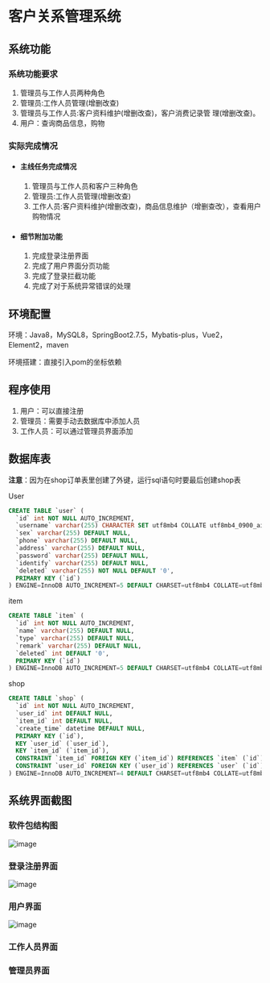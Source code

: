 # 客户关系管理系统



## 系统功能



###  系统功能要求

1. 管理员与工作人员两种角色
2. 管理员:工作人员管理(增删改查)
3. 管理员与工作人员:客户资料维护(增删改查)，客户消费记录管
   理(增删改查)。
4. 用户：查询商品信息，购物

### 实际完成情况

- #### 主线任务完成情况

  1. 管理员与工作人员和客户三种角色
  2. 管理员:工作人员管理(增删改查)
  3. 工作人员:客户资料维护(增删改查)，商品信息维护（增删查改），查看用户购物情况

- #### 细节附加功能

  1. 完成登录注册界面
  2. 完成了用户界面分页功能
  3. 完成了登录拦截功能
  4. 完成了对于系统异常错误的处理

## 环境配置

环境：Java8，MySQL8，SpringBoot2.7.5，Mybatis-plus，Vue2，Element2，maven

环境搭建：直接引入pom的坐标依赖



## 程序使用

1. 用户：可以直接注册
2. 管理员：需要手动去数据库中添加人员
3. 工作人员：可以通过管理员界面添加



## 数据库表

**注意**：因为在shop订单表里创建了外键，运行sql语句时要最后创建shop表

User

```Sql
CREATE TABLE `user` (
  `id` int NOT NULL AUTO_INCREMENT,
  `username` varchar(255) CHARACTER SET utf8mb4 COLLATE utf8mb4_0900_ai_ci DEFAULT NULL,
  `sex` varchar(255) DEFAULT NULL,
  `phone` varchar(255) DEFAULT NULL,
  `address` varchar(255) DEFAULT NULL,
  `password` varchar(255) DEFAULT NULL,
  `identify` varchar(255) DEFAULT NULL,
  `deleted` varchar(255) NOT NULL DEFAULT '0',
  PRIMARY KEY (`id`)
) ENGINE=InnoDB AUTO_INCREMENT=5 DEFAULT CHARSET=utf8mb4 COLLATE=utf8mb4_0900_ai_ci;

```

item

```sql
CREATE TABLE `item` (
  `id` int NOT NULL AUTO_INCREMENT,
  `name` varchar(255) DEFAULT NULL,
  `type` varchar(255) DEFAULT NULL,
  `remark` varchar(255) DEFAULT NULL,
  `deleted` int DEFAULT '0',
  PRIMARY KEY (`id`)
) ENGINE=InnoDB AUTO_INCREMENT=5 DEFAULT CHARSET=utf8mb4 COLLATE=utf8mb4_0900_ai_ci;

```



shop

```sql
CREATE TABLE `shop` (
  `id` int NOT NULL AUTO_INCREMENT,
  `user_id` int DEFAULT NULL,
  `item_id` int DEFAULT NULL,
  `create_time` datetime DEFAULT NULL,
  PRIMARY KEY (`id`),
  KEY `user_id` (`user_id`),
  KEY `item_id` (`item_id`),
  CONSTRAINT `item_id` FOREIGN KEY (`item_id`) REFERENCES `item` (`id`) ON DELETE CASCADE ON UPDATE CASCADE,
  CONSTRAINT `user_id` FOREIGN KEY (`user_id`) REFERENCES `user` (`id`) ON DELETE CASCADE ON UPDATE CASCADE
) ENGINE=InnoDB AUTO_INCREMENT=4 DEFAULT CHARSET=utf8mb4 COLLATE=utf8mb4_0900_ai_ci;


```



## 系统界面截图

### 软件包结构图
![image](https://github.com/user-attachments/assets/14616c36-74bf-422f-94cf-48073009946d)



### 登录注册界面


![image](https://github.com/user-attachments/assets/ad102af1-1a8e-42a4-9420-deabd0a3aa57)



### 用户界面
![image](https://github.com/user-attachments/assets/036e84cc-034e-4501-a217-b4f4cc4ec223)



### 工作人员界面


### 管理员界面


